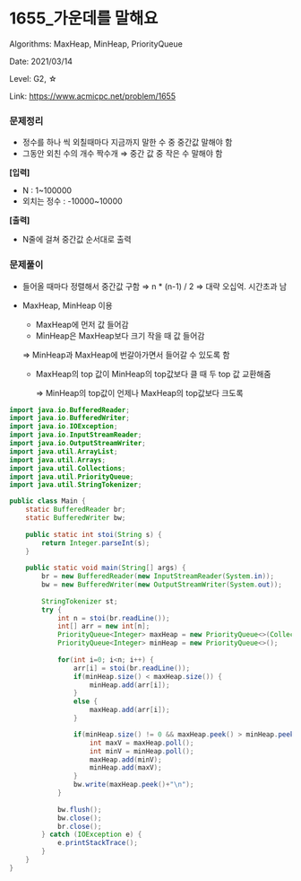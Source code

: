 # 1655_가운데를 말해요

Algorithms: MaxHeap, MinHeap, PriorityQueue

Date: 2021/03/14

Level: G2, ☆

Link: https://www.acmicpc.net/problem/1655

### 문제정리

- 정수를 하나 씩 외칠때마다 지금까지 말한 수 중 중간값 말해야 함
- 그동안 외친 수의 개수 짝수개 ⇒ 중간 값 중 작은 수 말해야 함

**[입력]**

- N : 1~100000
- 외치는 정수 : -10000~10000

**[출력]**

- N줄에 걸쳐 중간값 순서대로 출력

### 문제풀이

- 들어올 때마다 정렬해서 중간값 구함 ⇒ n * (n-1) /  2 ⇒ 대략 오십억. 시간초과 남
- MaxHeap, MinHeap 이용
    - MaxHeap에 먼저 값 들어감
    - MinHeap은 MaxHeap보다 크기 작을 때 값 들어감

    ⇒ MinHeap과 MaxHeap에 번갈아가면서 들어갈 수 있도록 함

    - MaxHeap의 top 값이 MinHeap의 top값보다 클 때 두 top 값 교환해줌

        ⇒ MinHeap의 top값이 언제나 MaxHeap의 top값보다 크도록

```java
import java.io.BufferedReader;
import java.io.BufferedWriter;
import java.io.IOException;
import java.io.InputStreamReader;
import java.io.OutputStreamWriter;
import java.util.ArrayList;
import java.util.Arrays;
import java.util.Collections;
import java.util.PriorityQueue;
import java.util.StringTokenizer;

public class Main {
	static BufferedReader br;
	static BufferedWriter bw;
	
	public static int stoi(String s) {
		return Integer.parseInt(s);
	}
	
	public static void main(String[] args) {
		br = new BufferedReader(new InputStreamReader(System.in));
		bw = new BufferedWriter(new OutputStreamWriter(System.out));
		
		StringTokenizer st;
		try {
			int n = stoi(br.readLine());
			int[] arr = new int[n];
			PriorityQueue<Integer> maxHeap = new PriorityQueue<>(Collections.reverseOrder());
			PriorityQueue<Integer> minHeap = new PriorityQueue<>();
			
			for(int i=0; i<n; i++) {
				arr[i] = stoi(br.readLine());
				if(minHeap.size() < maxHeap.size()) {
					minHeap.add(arr[i]);
				}
				else {
					maxHeap.add(arr[i]);
				}

				if(minHeap.size() != 0 && maxHeap.peek() > minHeap.peek()) {
					int maxV = maxHeap.poll();
					int minV = minHeap.poll();
					maxHeap.add(minV);
					minHeap.add(maxV);
				}
				bw.write(maxHeap.peek()+"\n");
			}
			
			bw.flush();
			bw.close();
			br.close();
		} catch (IOException e) {
			e.printStackTrace();
		}
	}
}
```